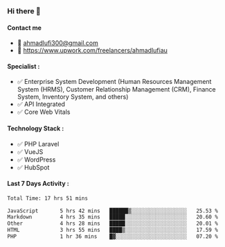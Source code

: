 ### Hi there 👋

#### Contact me 
- :email: ahmadlufi300@gmail.com
- 🔭 https://www.upwork.com/freelancers/ahmadlufiau

#### Specialist :
- ✅ Enterprise System Development (Human Resources Management System (HRMS), Customer Relationship Management (CRM), Finance System, Inventory System, and others)
- ✅ API Integrated
- ✅ Core Web Vitals

#### Technology Stack :

- ✅ PHP Laravel
- ✅ VueJS
- ✅ WordPress
- ✅ HubSpot

#### Last 7 Days Activity :
<!--START_SECTION:waka-->

```txt
Total Time: 17 hrs 51 mins

JavaScript       5 hrs 42 mins   ██████▒░░░░░░░░░░░░░░░░░░   25.53 %
Markdown         4 hrs 35 mins   █████░░░░░░░░░░░░░░░░░░░░   20.60 %
Other            4 hrs 28 mins   █████░░░░░░░░░░░░░░░░░░░░   20.01 %
HTML             3 hrs 55 mins   ████▒░░░░░░░░░░░░░░░░░░░░   17.59 %
PHP              1 hr 36 mins    █▓░░░░░░░░░░░░░░░░░░░░░░░   07.20 %
```

<!--END_SECTION:waka-->

<!--
**ahmadlufiau/ahmadlufiau** is a ✨ _special_ ✨ repository because its `README.md` (this file) appears on your GitHub profile.

Here are some ideas to get you started:

- 🔭 I’m currently working on ...
- 🌱 I’m currently learning ...
- 👯 I’m looking to collaborate on ...
- 🤔 I’m looking for help with ...
- 💬 Ask me about ...
- 📫 How to reach me: ...
- 😄 Pronouns: ...
- ⚡ Fun fact: ...
-->

